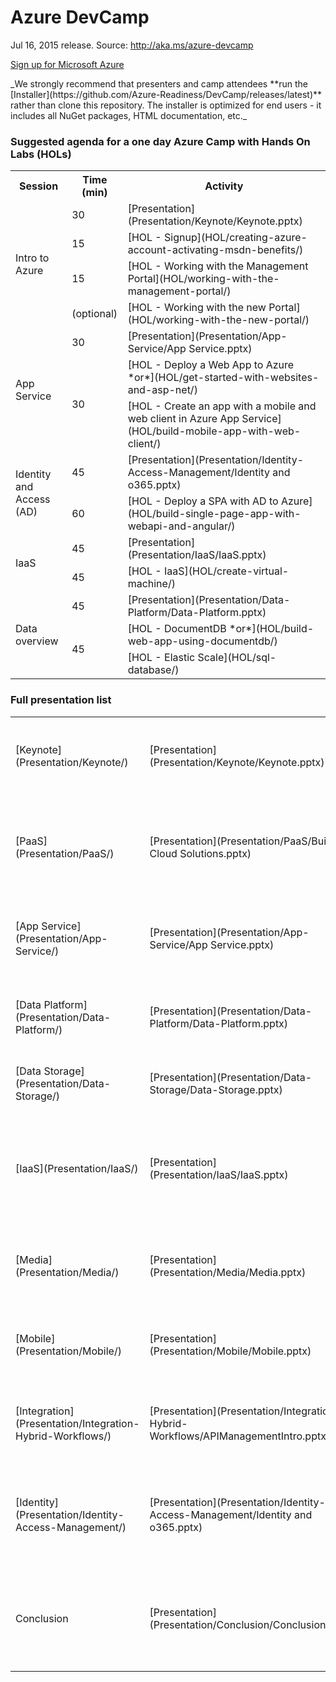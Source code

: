 <html lang="en">
   <head>
      <meta charset="utf-8">
      <meta http-equiv="X-UA-Compatible" content="IE=edge">
      <meta name="viewport" content="width=device-width, initial-scale=1">
      <title>Azure Readiness: DevCamp</title>
	  <link rel="stylesheet" href="style.css">
   </head>
   <body id="home">
      <div class="container">
         <div class="jumbotron">
            <h1>Azure DevCamp</h1>
            <p>Jul 16, 2015 release. Source: <a href="http://aka.ms/azure-devcamp">http://aka.ms/azure-devcamp</a></p>
            <p>
               <a href="http://aka.ms/CloudCamp-AzureTrial" class="btn btn-success">Sign up for Microsoft Azure</a>
            </p>
            <div class="hidden">_We strongly recommend that presenters and camp attendees **run the [Installer](https://github.com/Azure-Readiness/DevCamp/releases/latest)** 
            rather than clone this repository. The installer is optimized for end users - it includes all NuGet packages, HTML documentation, etc._</div>
         </div>
         <div class="panel panel-default">
            <div class="panel-heading">
               <h3 class="panel-title">Suggested agenda for a one day Azure Camp with Hands On Labs (HOLs)</h3>
            </div>
            <div class="panel-body">
               <table class="table table-bordered table-hover">
                  <col>
                  <col>
                  <col>
                  <tr>
                     <th>Session</th>
                     <th>Time (min)</th>
                     <th>Activity</th>
                  </tr>
                  <tr>
                     <td rowspan=4>Intro to Azure</td>
                     <td>30</td>
                     <td>[Presentation](Presentation/Keynote/Keynote.pptx)</td>
                  </tr>
                  <tr>
                     <td>15</td>
                     <td>[HOL - Signup](HOL/creating-azure-account-activating-msdn-benefits/)</td>
                  </tr>
                  <tr>
                     <td>15</td>
                     <td>[HOL - Working with the Management Portal](HOL/working-with-the-management-portal/)</td>
                  </tr>
                  <tr>
                     <td>(optional)</td>
                     <td>[HOL - Working with the new Portal](HOL/working-with-the-new-portal/)</td>
                  </tr>
                  <tr>
                     <td rowspan=3>App Service</td>
                     <td>30</td>
                     <td>[Presentation](Presentation/App-Service/App Service.pptx)</td>
                  </tr>
                  <tr>
                     <td rowspan=2>30</td>
                     <td>[HOL - Deploy a Web App to Azure *or*](HOL/get-started-with-websites-and-asp-net/)</td>
                  </tr>
                  <tr>
                     <td>[HOL - Create an app with a mobile and web client in Azure App Service](HOL/build-mobile-app-with-web-client/)</td>
                  </tr>
                  <tr>
                     <td rowspan=2>Identity and Access (AD)</td>
                     <td>45</td>
                     <td>[Presentation](Presentation/Identity-Access-Management/Identity and o365.pptx)</td>
                  </tr>
                  <tr>
                     <td>60</td>
                     <td>[HOL - Deploy a SPA with AD to Azure](HOL/build-single-page-app-with-webapi-and-angular/)</td>
                  </tr>
                  <tr>
                     <td rowspan=2>IaaS</td>
                     <td>45</td>
                     <td>[Presentation](Presentation/IaaS/IaaS.pptx)</td>
                  </tr>
                  <tr>
                     <td>45</td>
                     <td>[HOL - IaaS](HOL/create-virtual-machine/)</td>
                  </tr>
                  <tr>
                     <td rowspan=3>Data overview</td>
                     <td>45</td>
                     <td>[Presentation](Presentation/Data-Platform/Data-Platform.pptx)</td>
                  </tr>
                  <tr>
                     <td rowspan=2>45</td>
                     <td>[HOL - DocumentDB *or*](HOL/build-web-app-using-documentdb/)</td>
                  </tr>
                  <tr>
                     <td>[HOL - Elastic Scale](HOL/sql-database/)</td>
                  </tr>
               </table>
            </div>
         </div>
         <div class="panel panel-default">
            <div class="panel-heading">
               <h3 class="panel-title">Full presentation list</h3>
            </div>
            <div class="panel-body">
               <table class="table table-bordered table-striped table-hover">
					<tr>
					   <td>[Keynote](Presentation/Keynote/)</td>
					   <td>[Presentation](Presentation/Keynote/Keynote.pptx)</td>
					   <td>This module introduces the Cloud and the Cadence of Azure.</td>
					</tr>
					<tr>
					   <td>[PaaS](Presentation/PaaS/)</td>
					   <td>[Presentation](Presentation/PaaS/Building Cloud Solutions.pptx)</td>
					   <td>This module provides an overview of how to design and deploy cloud solutions on Azure.</td>
					</tr>
					<tr>
					   <td>[App Service](Presentation/App-Service/)</td>
					   <td>[Presentation](Presentation/App-Service/App Service.pptx)</td>
					   <td>This module outlines the high-level features of Azure App Service</td>
					</tr>
					<tr>
					   <td>[Data Platform](Presentation/Data-Platform/)</td>
					   <td>[Presentation](Presentation/Data-Platform/Data-Platform.pptx)</td>
					   <td>This module outlines the Data offerings on Microsoft Azure</td>
					</tr>
					<tr>
					   <td>[Data Storage](Presentation/Data-Storage/)</td>
					   <td>[Presentation](Presentation/Data-Storage/Data-Storage.pptx)</td>
					   <td>This module gives an overview of HDInsight</td>
					</tr>
					<tr>
					   <td>[IaaS](Presentation/IaaS/)</td>
					   <td>[Presentation](Presentation/IaaS/IaaS.pptx)</td>
					   <td>This module outlines the Virtual Machine and Virtual Network features of Microsoft Azure</td>
					</tr>
					<tr>
					   <td>[Media](Presentation/Media/)</td>
					   <td>[Presentation](Presentation/Media/Media.pptx)</td>
					   <td>This Module outlines the Media Service on Microsoft Azure.</td>
					</tr>
					<tr>
					   <td>[Mobile](Presentation/Mobile/)</td>
					   <td>[Presentation](Presentation/Mobile/Mobile.pptx)</td>
					   <td>This module outlines the mobile offerings on Microsoft Azure</td>
					</tr>
					<tr>
					   <td>[Integration](Presentation/Integration-Hybrid-Workflows/)</td>
					   <td>[Presentation](Presentation/Integration-Hybrid-Workflows/APIManagementIntro.pptx)</td>
					   <td>This module outlines the integration offerings on Microsoft Azure</td>
					</tr>
					<tr>
					   <td>[Identity](Presentation/Identity-Access-Management/)</td>
					   <td>[Presentation](Presentation/Identity-Access-Management/Identity and o365.pptx)</td>
					   <td>This module outlines the Identity and Access Management offerings on Microsoft Azure</td>
					</tr>
					<tr>
					   <td>Conclusion</td>
					   <td>[Presentation](Presentation/Conclusion/Conclusion.pptx)</td>
					   <td>This short presentation includes calls to action and signup links for camp attendees</td>
					</tr>
				 </table>
			</div>
      </div>
   </body>
</html>
